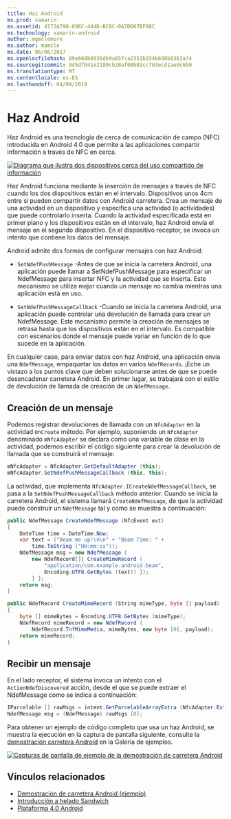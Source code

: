 ```yaml
---
title: Haz Android
ms.prod: xamarin
ms.assetid: 4172A798-89EC-444D-BC0C-0A7DD67EF98C
ms.technology: xamarin-android
author: mgmclemore
ms.author: mamcle
ms.date: 06/06/2017
ms.openlocfilehash: 89e668b8936db9a05fca2353b334b630b8363a74
ms.sourcegitcommit: 945df041e2180cb20af08b83cc703ecd1aedc6b0
ms.translationtype: MT
ms.contentlocale: es-ES
ms.lasthandoff: 04/04/2018
---
```

# <a name="android-beam"></a>Haz Android

Haz Android es una tecnología de cerca de comunicación de campo (NFC) introducida en Android 4.0 que permite a las aplicaciones compartir información a través de NFC en cerca.

[![Diagrama que ilustra dos dispositivos cerca del uso compartido de información](android-beam-images/androidbeam.png)](android-beam-images/androidbeam.png#lightbox)

Haz Android funciona mediante la inserción de mensajes a través de NFC cuando los dos dispositivos están en el intervalo. Dispositivos unos 4cm entre sí pueden compartir datos con Android carretera. Crea un mensaje de una actividad en un dispositivo y especifica una actividad (o actividades) que puede controlarlo inserta. Cuando la actividad especificada está en primer plano y los dispositivos están en el intervalo, haz Android envía el mensaje en el segundo dispositivo. En el dispositivo receptor, se invoca un intento que contiene los datos del mensaje.

Android admite dos formas de configurar mensajes con haz Android:

-   `SetNdefPushMessage` -Antes de que se inicia la carretera Android, una aplicación puede llamar a SetNdefPushMessage para especificar un NdefMessage para insertar NFC y la actividad que se inserta. Este mecanismo se utiliza mejor cuando un mensaje no cambia mientras una aplicación está en uso.

-   `SetNdefPushMessageCallback` -Cuando se inicia la carretera Android, una aplicación puede controlar una devolución de llamada para crear un NdefMessage. Este mecanismo permite la creación de mensajes se retrasa hasta que los dispositivos están en el intervalo. Es compatible con escenarios donde el mensaje puede variar en función de lo que sucede en la aplicación.


En cualquier caso, para enviar datos con haz Android, una aplicación envía una `NdefMessage`, empaquetar los datos en varios `NdefRecords`. ¡Eche un vistazo a los puntos clave que deben solucionarse antes de que se puede desencadenar carretera Android. En primer lugar, se trabajará con el estilo de devolución de llamada de creación de un `NdefMessage`.


## <a name="creating-a-message"></a>Creación de un mensaje

Podemos registrar devoluciones de llamada con un `NfcAdapter` en la actividad `OnCreate` método. Por ejemplo, suponiendo un `NfcAdapter` denominado `mNfcAdapter` se declara como una variable de clase en la actividad, podemos escribir el código siguiente para crear la devolución de llamada que se construirá el mensaje:

```csharp
mNfcAdapter = NfcAdapter.GetDefaultAdapter (this);
mNfcAdapter.SetNdefPushMessageCallback (this, this);
```

La actividad, que implementa `NfcAdapter.ICreateNdefMessageCallback`, se pasa a la `SetNdefPushMessageCallback` método anterior. Cuando se inicia la carretera Android, el sistema llamará `CreateNdefMessage`, de que la actividad puede construir un `NdefMessage` tal y como se muestra a continuación:

```csharp
public NdefMessage CreateNdefMessage (NfcEvent evt)
{
    DateTime time = DateTime.Now;
    var text = ("Beam me up!\n\n" + "Beam Time: " +
        time.ToString ("HH:mm:ss"));
    NdefMessage msg = new NdefMessage (
        new NdefRecord[]{ CreateMimeRecord (
            "application/com.example.android.beam",
            Encoding.UTF8.GetBytes (text)) });
        } };
    return msg;
}

public NdefRecord CreateMimeRecord (String mimeType, byte [] payload)
{
    byte [] mimeBytes = Encoding.UTF8.GetBytes (mimeType);
    NdefRecord mimeRecord = new NdefRecord (
        NdefRecord.TnfMimeMedia, mimeBytes, new byte [0], payload);
    return mimeRecord;
}
```


## <a name="receiving-a-message"></a>Recibir un mensaje

En el lado receptor, el sistema invoca un intento con el `ActionNdefDiscovered` acción, desde el que se puede extraer el NdefMessage como se indica a continuación:

```csharp
IParcelable [] rawMsgs = intent.GetParcelableArrayExtra (NfcAdapter.ExtraNdefMessages);
NdefMessage msg = (NdefMessage) rawMsgs [0];
```

Para obtener un ejemplo de código completo que usa un haz Android, se muestra la ejecución en la captura de pantalla siguiente, consulte la [demostración carretera Android](https://developer.xamarin.com/samples/monodroid/AndroidBeamDemo/) en la Galería de ejemplos.

[![Capturas de pantalla de ejemplo de la demostración de carretera Android](android-beam-images/24.png)](android-beam-images/24.png#lightbox)



## <a name="related-links"></a>Vínculos relacionados

- [Demostración de carretera Android (ejemplo)](https://developer.xamarin.com/samples/monodroid/AndroidBeamDemo/)
- [Introducción a helado Sandwich](http://www.android.com/about/ice-cream-sandwich/)
- [Plataforma 4.0 Android](http://developer.android.com/sdk/android-4.0.html)
